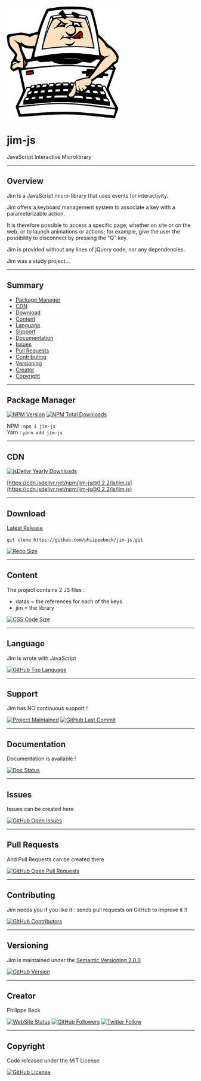 [![Jim Logo](img/jim.png)](https://github.com/philippebeck/jim-js)

# jim-js

JavaScript Interactive Microlibrary

---

## Overview

Jim is a JavaScript micro-library that uses events for interactivity.

Jim offers a keyboard management system to associate a key with a parameterizable action.

It is therefore possible to access a specific page, whether on site or on the web, or to launch animations or actions; for example, give the user the possibility to disconnect by pressing the "Q" key.

Jim is provided without any lines of jQuery code, nor any dependencies.

Jim was a study project...

---

## Summary

-   [Package Manager](#package-manager)  
-   [CDN](#cdn)  
-   [Download](#download)  
-   [Content](#content)  
-   [Language](#language)  
-   [Support](#support)  
-   [Documentation](#documentation)  
-   [Issues](#issues)  
-   [Pull Requests](#pull-requests)  
-   [Contributing](#contributing)  
-   [Versioning](#versioning)  
-   [Creator](#creator)  
-   [Copyright](#copyright)  

---

## Package Manager

[![NPM Version](https://img.shields.io/npm/v/jim-js.svg?label=NPM)](https://www.npmjs.com/package/jim-js)
[![NPM Total Downloads](https://img.shields.io/npm/dt/jim-js.svg?label=Downloads)](https://www.npmjs.com/package/jim-js)

NPM : `npm i jim-js`  
Yarn : `yarn add jim-js` 

---

## CDN

[![jsDelivr Yearly Downloads](https://img.shields.io/jsdelivr/npm/hy/jim-js.svg?label=jsDelivr+Yearly+Downloads)](https://www.jsdelivr.com/package/npm/jim-js)

[https://cdn.jsdelivr.net/npm/jim-js@0.2.2/js/jim.js](https://cdn.jsdelivr.net/npm/jim-js@0.2.2/js/jim.js)

---

## Download

[Latest Release](https://github.com/philippebeck/jim-js/releases)  

`git clone https://github.com/phiippebeck/jim-js.git`  
  
[![Repo Size](https://img.shields.io/github/repo-size/philippebeck/jim-js.svg?label=Repo+Size)](https://github.com/philippebeck/jim-js/tree/master)

---

## Content

The project contains 2 JS files :  
-   datas = the references for each of the keys  
-   jim = the library  

[![CSS Code Size](https://img.shields.io/github/languages/code-size/philippebeck/jim-js.svg?label=Code+Size)](https://github.com/philippebeck/jim-js/tree/master)

---

## Language

Jim is wrote with JavaScript

[![GitHub Top Language](https://img.shields.io/github/languages/top/philippebeck/jim-js.svg?label=JS)](https://github.com/philippebeck/jim-js)

---

## Support

Jim has NO continuous support !

[![Project Maintained](https://img.shields.io/maintenance/no/2019.svg?label=Maintained)](https://github.com/philippebeck/jim-js)
[![GitHub Last Commit](https://img.shields.io/github/last-commit/philippebeck/jim-js.svg?label=Last+Commit)](https://github.com/philippebeck/jim-js/commits/master)

---

## Documentation

Documentation is available !

[![Doc Status](https://img.shields.io/website-up-down-green-red/https/github.com/philippebeck/jim-js/wiki.svg?label=Documentation)](https://github.com/philippebeck/jim-js/wiki)

---

## Issues

Issues can be created here

[![GitHub Open Issues](https://img.shields.io/github/issues/philippebeck/jim-js.svg?label=Issues)](https://github.com/philippebeck/jim-js/issues)

---

## Pull Requests

And Pull Requests can be created there

[![GitHub Open Pull Requests](https://img.shields.io/github/issues-pr/philippebeck/jim-js.svg?label=Pull+Requests)](https://github.com/philippebeck/jim-js/pulls)

---

## Contributing

Jim needs you if you like it : sends pull requests on GitHub to improve it !!

[![GitHub Contributors](https://img.shields.io/github/contributors/philippebeck/jim-js.svg?label=Contributors)](https://github.com/philippebeck/jim-js/graphs/contributors)

---

## Versioning

Jim is maintained under the [Semantic Versioning 2.0.0](https://semver.org)

[![GitHub Version](https://img.shields.io/github/tag/philippebeck/jim-js.svg?label=Version)](https://github.com/philippebeck/jim-js/blob/master/composer.json)

---

## Creator

Philippe Beck

[![WebSite Status](https://img.shields.io/website-up-down-green-red/https/philippebeck.net.svg?label=https://philippebeck.net)](https://philippebeck.net)
[![GitHub Followers](https://img.shields.io/github/followers/philippebeck.svg?label=GitHub+:+philippebeck+|+Followers)](https://github.com/philippebeck)
[![Twitter Follow](https://badgen.net/twitter/follow/philippepjbeck)](https://twitter.com/philippepjbeck)

---

## Copyright

Code released under the MIT License

[![GitHub License](https://img.shields.io/github/license/philippebeck/jim-js.svg?label=License)](https://github.com/philippebeck/jim-js/blob/master/LICENSE)

